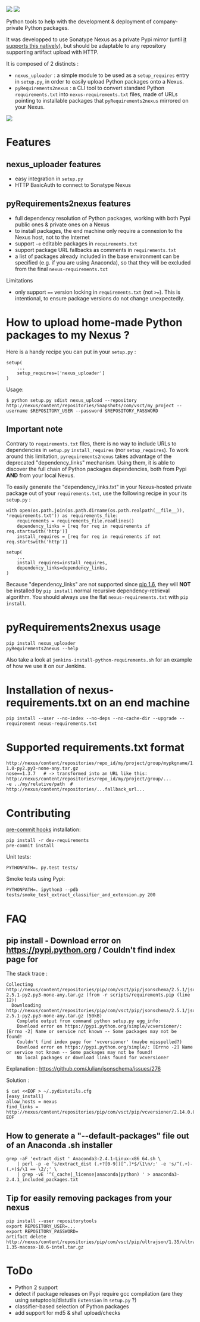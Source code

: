 [![](https://img.shields.io/pypi/v/nexus_uploader.svg?style=flat)](https://pypi.python.org/pypi/nexus_uploader)
[![](https://img.shields.io/pypi/l/nexus_uploader.svg?style=flat)](https://pypi.python.org/pypi/nexus_uploader)

Python tools to help with the development & deployment of company-private Python packages.

It was developped to use Sonatype Nexus as a private Pypi mirror (until [it supports this natively](https://issues.sonatype.org/browse/NEXUS-6037)),
but should be adaptable to any repository supporting artifact upload with HTTP.

It is composed of 2 distincts :

- `nexus_uploader` : a simple module to be used as a `setup_requires` entry in `setup.py`, in order to easily upload Python packages onto a Nexus.
- `pyRequirements2nexus` : a CLI tool to convert standard Python `requirements.txt` into `nexus-requirements.txt` files,
made of URLs pointing to installable packages that `pyRequirements2nexus` mirrored on your Nexus.

![](https://raw.githubusercontent.com/voyages-sncf-technologies/nexus_uploader/master/docs/PythonPackaging.png)

# Features

## nexus_uploader features

- easy integration in `setup.py`
- HTTP BasicAuth to connect to Sonatype Nexus

## pyRequirements2nexus features

- full dependency resolution of Python packages, working with both Pypi public ones & private ones on a Nexus
- to install packages, the end machine only require a connexion to the Nexus host, not to the Internet
- support `-e` editable packages in `requirements.txt`
- support package URL fallbacks as comments in `requirements.txt`
- a list of packages already included in the base environment can be specified (e.g. if you are using Anaconda), so that they will be excluded from the final `nexus-requirements.txt`

Limitations

- only support `==` version locking in `requirements.txt` (not `>=`).
This is intentional, to ensure package versions do not change unexpectedly.


# How to upload home-made Python packages to my Nexus ?

Here is a handy recipe you can put in your `setup.py` :

```
setup(
    ...
    setup_requires=['nexus_uploader']
)
```

Usage:
```
$ python setup.py sdist nexus_upload --repository http://nexus/content/repositories/Snapshots/com/vsct/my_project --username $REPOSITORY_USER --password $REPOSITORY_PASSWORD
```


## Important note

Contrary to `requirements.txt` files, there is no way to include URLs to dependencies in `setup.py` `install_requires` (nor `setup_requires`).
To work around this limitation, `pyrequirements2nexus` takes advantage of the deprecated "dependency_links" mechanism.
Using them, it is able to discover the full chain of Python packages dependencies, both from Pypi **AND** from your local Nexus.

To easily generate the "dependency_links.txt" in your Nexus-hosted private package out of your `requirements.txt`, use the following recipe in your its `setup.py` :
```
with open(os.path.join(os.path.dirname(os.path.realpath(__file__)), 'requirements.txt')) as requirements_file:
    requirements = requirements_file.readlines()
    dependency_links = [req for req in requirements if req.startswith('http')]
    install_requires = [req for req in requirements if not req.startswith('http')]

setup(
    ...
    install_requires=install_requires,
    dependency_links=dependency_links,
)
```

Because "dependency_links" are not supported since [pip 1.6](https://github.com/pypa/pip/pull/1519/commits/95ac4c16f544dcc4282d2a4245aba0384f7e629a),
they will **NOT** be installed by `pip install` normal recursive dependency-retrieval algorithm.
You should always use the flat `nexus-requirements.txt` with `pip install`.


# pyRequirements2nexus usage

    pip install nexus_uploader
    pyRequirements2nexus --help

Also take a look at `jenkins-install-python-requirements.sh` for an example of how we use it on our Jenkins.


# Installation of nexus-requirements.txt on an end machine

    pip install --user --no-index --no-deps --no-cache-dir --upgrade --requirement nexus-requirements.txt


# Supported requirements.txt format

    http://nexus/content/repositories/repo_id/my/project/group/mypkgname/1.0/mypkgname-1.0-py2.py3-none-any.tar.gz
    nose==1.3.7   # -> transformed into an URL like this: http://nexus/content/repositories/repo_id/my/project/group/...
    -e ../my/relative/path  # http://nexus/content/repositories/...fallback_url...


# Contributing

[pre-commit hooks](http://pre-commit.com) installation:
```
pip install -r dev-requirements
pre-commit install
```

Unit tests:
```
PYTHONPATH=. py.test tests/
```

Smoke tests using Pypi:
```
PYTHONPATH=. ipython3 --pdb tests/smoke_test_extract_classifier_and_extension.py 200
```


# FAQ

## pip install - Download error on https://pypi.python.org / Couldn't find index page for

The stack trace :
```
Collecting http://nexus/content/repositories/pip/com/vsct/pip/jsonschema/2.5.1/jsonschema-2.5.1-py2.py3-none-any.tar.gz (from -r scripts/requirements.pip (line 12))
  Downloading http://nexus/content/repositories/pip/com/vsct/pip/jsonschema/2.5.1/jsonschema-2.5.1-py2.py3-none-any.tar.gz (50kB)
    Complete output from command python setup.py egg_info:
    Download error on https://pypi.python.org/simple/vcversioner/: [Errno -2] Name or service not known -- Some packages may not be found!
    Couldn't find index page for 'vcversioner' (maybe misspelled?)
    Download error on https://pypi.python.org/simple/: [Errno -2] Name or service not known -- Some packages may not be found!
    No local packages or download links found for vcversioner
```

Explanation : https://github.com/Julian/jsonschema/issues/276

Solution :
```
$ cat <<EOF > ~/.pydistutils.cfg
[easy_install]
allow_hosts = nexus
find_links = http://nexus/content/repositories/pip/com/vsct/pip/vcversioner/2.14.0.0/
EOF
```


## How to generate a "--default-packages" file out of an Anaconda .sh installer

    grep -aF 'extract_dist ' Anaconda3-2.4.1-Linux-x86_64.sh \
        | perl -p -e 's/extract_dist (.+?[0-9])[^.]*$/\1\n/;' -e 's/^(.+)-(.+)$/\1 == \2/;' \
        | grep -vE '^(_cache|_license|anaconda|python) ' > anaconda3-2.4.1_included_packages.txt


## Tip for easily removing packages from your nexus

    pip install --user repositorytools
    export REPOSITORY_USER=...
    export REPOSITORY_PASSWORD=
    artifact delete http://nexus/content/repositories/pip/com/vsct/pip/ultrajson/1.35/ultrajson-1.35-macosx-10.6-intel.tar.gz


# ToDo

- Python 2 support
- detect if package releases on Pypi require gcc compilation (are they using setuptools/distutils `Extension` in `setup.py` ?)
- classifier-based selection of Python packages
- add support for md5 & sha1 upload/checks
